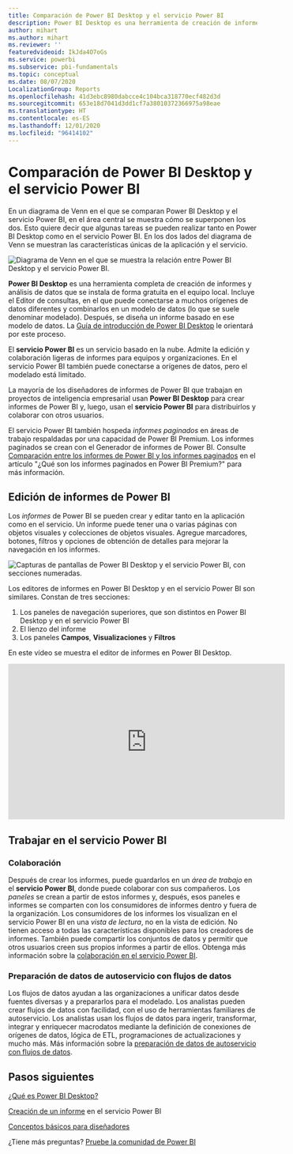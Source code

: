 ```yaml
---
title: Comparación de Power BI Desktop y el servicio Power BI
description: Power BI Desktop es una herramienta de creación de informes y análisis de datos completa. El servicio Power BI es un servicio en línea basado en la nube que sirve para editar un informe superficialmente y fomentar la colaboración en los equipos y las empresas.
author: mihart
ms.author: mihart
ms.reviewer: ''
featuredvideoid: IkJda4O7oGs
ms.service: powerbi
ms.subservice: pbi-fundamentals
ms.topic: conceptual
ms.date: 08/07/2020
LocalizationGroup: Reports
ms.openlocfilehash: 41d3ebc8980dabcce4c104bca318770ecf482d3d
ms.sourcegitcommit: 653e18d7041d3dd1cf7a38010372366975a98eae
ms.translationtype: HT
ms.contentlocale: es-ES
ms.lasthandoff: 12/01/2020
ms.locfileid: "96414102"
---
```

# <a name="comparing-power-bi-desktop-and-the-power-bi-service"></a>Comparación de Power BI Desktop y el servicio Power BI

En un diagrama de Venn en el que se comparan Power BI Desktop y el servicio Power BI, en el área central se muestra cómo se superponen los dos. Esto quiere decir que algunas tareas se pueden realizar tanto en Power BI Desktop como en el servicio Power BI. En los dos lados del diagrama de Venn se muestran las características únicas de la aplicación y el servicio.  

![Diagrama de Venn en el que se muestra la relación entre Power BI Desktop y el servicio Power BI.](media/service-service-vs-desktop/power-bi-venn-desktop-service.png)

**Power BI Desktop** es una herramienta completa de creación de informes y análisis de datos que se instala de forma gratuita en el equipo local. Incluye el Editor de consultas, en el que puede conectarse a muchos orígenes de datos diferentes y combinarlos en un modelo de datos (lo que se suele denominar modelado). Después, se diseña un informe basado en ese modelo de datos. La [Guía de introducción de Power BI Desktop](desktop-getting-started.md) le orientará por este proceso.

El **servicio Power BI** es un servicio basado en la nube. Admite la edición y colaboración ligeras de informes para equipos y organizaciones. En el servicio Power BI también puede conectarse a orígenes de datos, pero el modelado está limitado.

La mayoría de los diseñadores de informes de Power BI que trabajan en proyectos de inteligencia empresarial usan **Power BI Desktop** para crear informes de Power BI y, luego, usan el **servicio Power BI** para distribuirlos y colaborar con otros usuarios.

El servicio Power BI también hospeda *informes paginados* en áreas de trabajo respaldadas por una capacidad de Power BI Premium. Los informes paginados se crean con el Generador de informes de Power BI. Consulte [Comparación entre los informes de Power BI y los informes paginados](../paginated-reports/paginated-reports-report-builder-power-bi.md#compare-power-bi-reports-and-paginated-reports) en el artículo "¿Qué son los informes paginados en Power BI Premium?" para más información.

## <a name="editing-power-bi-reports"></a>Edición de informes de Power BI

Los *informes* de Power BI se pueden crear y editar tanto en la aplicación como en el servicio. Un informe puede tener una o varias páginas con objetos visuales y colecciones de objetos visuales. Agregue marcadores, botones, filtros y opciones de obtención de detalles para mejorar la navegación en los informes.

![Capturas de pantallas de Power BI Desktop y el servicio Power BI, con secciones numeradas.](media/service-service-vs-desktop/power-bi-editing-desktop-service.png)

Los editores de informes en Power BI Desktop y en el servicio Power BI son similares. Constan de tres secciones:  

1. Los paneles de navegación superiores, que son distintos en Power BI Desktop y en el servicio Power BI    
2. El lienzo del informe     
3. Los paneles **Campos**, **Visualizaciones** y **Filtros**

En este vídeo se muestra el editor de informes en Power BI Desktop. 

<iframe width="560" height="315" src="https://www.youtube.com/embed/IkJda4O7oGs" frameborder="0" allowfullscreen></iframe>

## <a name="working-in-the-power-bi-service"></a>Trabajar en el servicio Power BI

### <a name="collaborating"></a>Colaboración

Después de crear los informes, puede guardarlos en un *área de trabajo* en el **servicio Power BI**, donde puede colaborar con sus compañeros. Los *paneles* se crean a partir de estos informes y, después, esos paneles e informes se comparten con los consumidores de informes dentro y fuera de la organización. Los consumidores de los informes los visualizan en el servicio Power BI en una *vista de lectura*, no en la vista de edición. No tienen acceso a todas las características disponibles para los creadores de informes.  También puede compartir los conjuntos de datos y permitir que otros usuarios creen sus propios informes a partir de ellos. Obtenga más información sobre la [colaboración en el servicio Power BI](../collaborate-share/service-new-workspaces.md).

### <a name="self-service-data-prep-with-dataflows"></a>Preparación de datos de autoservicio con flujos de datos

Los flujos de datos ayudan a las organizaciones a unificar datos desde fuentes diversas y a prepararlos para el modelado. Los analistas pueden crear flujos de datos con facilidad, con el uso de herramientas familiares de autoservicio. Los analistas usan los flujos de datos para ingerir, transformar, integrar y enriquecer macrodatos mediante la definición de conexiones de orígenes de datos, lógica de ETL, programaciones de actualizaciones y mucho más. Más información sobre la [preparación de datos de autoservicio con flujos de datos](../transform-model/dataflows/dataflows-introduction-self-service.md).

## <a name="next-steps"></a>Pasos siguientes

[¿Qué es Power BI Desktop?](desktop-what-is-desktop.md)

[Creación de un informe](../create-reports/service-report-create-new.md) en el servicio Power BI

[Conceptos básicos para diseñadores](service-basic-concepts.md)

¿Tiene más preguntas? [Pruebe la comunidad de Power BI](https://community.powerbi.com/)